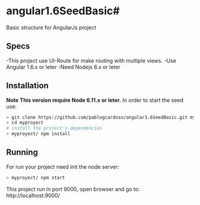 # angular1.6SeedBasic#
Basic structure for AngularJs project 
## Specs
-This project use UI-Route for make routing with multiple views.
-Use Angular 1.6.x or leter
-Need Nodejs 6.x or leter

## Installation
**Note**
**This version require Node 6.11.x or leter.**
In order to start the seed use: 
```bash
> git clone https://github.com/pablogcardoso/angular1.6SeedBasic.git myproyect
> cd myproyect
# install the project's dependencies
> myproyect/ npm install

```

## Running
For run your project need init the node server:
```bash
> myproyect/ npm start

```
This project run in port 9000, open browser and go to: http://localhost:9000/

